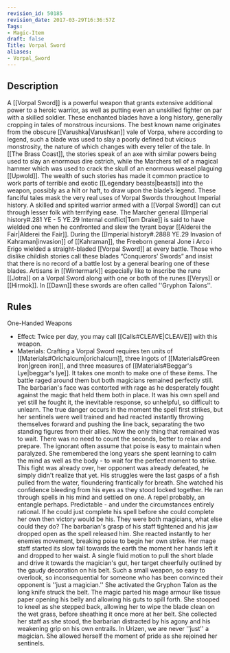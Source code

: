 ```yaml
---
revision_id: 50185
revision_date: 2017-03-29T16:36:57Z
Tags:
- Magic-Item
draft: false
Title: Vorpal Sword
aliases:
- Vorpal_Sword
---
```

## Description
A [[Vorpal Sword]] is a powerful weapon that grants extensive additional power to a heroic warrior, as well as putting even an unskilled fighter on par with a skilled soldier.
These enchanted blades have a long history, generally cropping in tales of monstrous incursions. The best known name originates from the obscure [[Varushka|Varushkan]] vale of Vorpa, where according to legend, such a blade was used to slay a poorly defined but vicious monstrosity, the nature of which changes with every teller of the tale. In [[The Brass Coast]], the stories speak of an axe with similar powers being used to slay an enormous dire ostrich, while the Marchers tell of a magical hammer which was used to crack the skull of an enormous weasel plaguing [[Upwold]]. The wealth of such stories has made it common practice to work parts of terrible and exotic [[Legendary beasts|beasts]] into the weapon, possibly as a hilt or haft, to draw upon the blade’s legend. 
These fanciful tales mask the very real uses of Vorpal Swords throughout Imperial history. A skilled and spirited warrior armed with a [[Vorpal Sword]] can cut through lesser folk with terrifying ease. The Marcher general [[Imperial history#.281 YE - 5 YE.29 Internal conflict|Tom Drake]] is said to have wielded one when he confronted and slew the tyrant boyar [[Alderei the Fair|Alderei the Fair]]. During the [[Imperial history#.2888 YE.29 Invasion of Kahraman|invasion]] of [[Kahraman]], the Freeborn general Jone i Arco i Erigo wielded a straight-bladed [[Vorpal Sword]] at every battle. Those who dislike childish stories call these blades “Conquerors’ Swords” and insist that there is no record of a battle lost by a general bearing one of these blades. 
Artisans in [[Wintermark]] especially like to inscribe the rune [[Jotra]] on a Vorpal Sword along with one or both of the runes [[Verys]] or [[Hirmok]]. In [[Dawn]] these swords are often called ''Gryphon Talons''.
## Rules
One-Handed Weapons
* Effect: Twice per day, you may call [[Calls#CLEAVE|CLEAVE]] with this weapon.
* Materials: Crafting a Vorpal Sword requires ten units of [[Materials#Orichalcum|orichalcum]], three ingots of [[Materials#Green Iron|green iron]], and three measures of [[Materials#Beggar's Lye|beggar's lye]]. It takes one month to make one of these items.
The battle raged around them but both magicians remained perfectly still. The barbarian's face was contorted with rage as he desperately fought against the magic that held them both in place. It was his own spell and yet still he fought it, the inevitable response, so unhelpful, so difficult to unlearn. The true danger occurs in the moment the spell first strikes, but her sentinels were well trained and had reacted instantly throwing themselves forward and pushing the line back, separating the two standing figures from their allies. Now the only thing that remained was to wait.
There was no need to count the seconds, better to relax and prepare. The ignorant often assume that poise is easy to maintain when paralyzed. She remembered the long years she spent learning to calm the mind as well as the body - to wait for the perfect moment to strike. This fight was already over, her opponent was already defeated, he simply didn't realize that yet. His struggles were the last gasps of a fish pulled from the water, floundering frantically for breath.
She watched his confidence bleeding from his eyes as they stood locked together. He ran through spells in his mind and settled on one. A repel probably, an entangle perhaps. Predictable - and under the circumstances entirely rational. If he could just complete his spell before she could complete her own then victory would be his. They were both magicians, what else could they do?
The barbarian's grasp of his staff tightened and his jaw dropped open as the spell released him. She reacted instantly to her enemies movement, breaking poise to begin her own strike. Her mage staff started its slow fall towards the earth the moment her hands left it and dropped to her waist. A single fluid motion to pull the short blade and drive it towards the magician's gut, her target cheerfully outlined by the gaudy decoration on his belt. Such a small weapon, so easy to overlook, so inconsequential for someone who has been convinced their opponent is ''just a magician.''
She activated the Gryphon Talon as the long knife struck the belt. The magic parted his mage armour like tissue paper opening his belly and allowing his guts to spill forth. She stooped to kneel as she stepped back, allowing her to wipe the blade clean on the wet grass, before sheathing it once more at her belt. She collected her staff as she stood, the barbarian distracted by his agony and his weakening grip on his own entrails.
In Urizen, we are never ''just'' a magician. She allowed herself the moment of pride as she rejoined her sentinels.